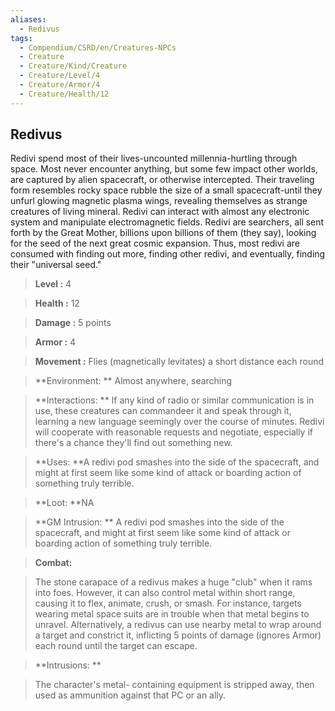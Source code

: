 ```yaml
---
aliases:
  - Redivus
tags:
  - Compendium/CSRD/en/Creatures-NPCs
  - Creature
  - Creature/Kind/Creature
  - Creature/Level/4
  - Creature/Armor/4
  - Creature/Health/12
---
```

    
      
## Redivus      
Redivi spend most of their lives-uncounted millennia-hurtling through space. Most never encounter anything, but some few impact other worlds, are captured by alien spacecraft, or otherwise intercepted. Their traveling form resembles rocky space rubble the size of a small spacecraft-until they unfurl glowing magnetic plasma wings, revealing themselves as strange creatures of living mineral. Redivi can interact with almost any electronic system and manipulate electromagnetic fields. Redivi are searchers, all sent forth by the Great Mother, billions upon billions of them (they say), looking for the seed of the next great cosmic expansion. Thus, most redivi are consumed with finding out more, finding other redivi, and eventually, finding their "universal seed."      
    
      
> **Level :** 4      
> **Health :** 12      
> **Damage :** 5 points      
> **Armor :** 4      
> **Movement :** Flies (magnetically levitates) a short distance each round      
> **Environment: ** Almost anywhere, searching      
> **Interactions: ** If any kind of radio or similar communication is in use, these creatures can commandeer it and speak through it, learning a new language seemingly over the course of minutes. Redivi will cooperate with reasonable requests and negotiate, especially if there's a chance they'll find out something new.      
> **Uses: **A redivi pod smashes into the side of the spacecraft, and might at first seem like some kind of attack or boarding action of something truly terrible.      
> **Loot: **NA      
> **GM Intrusion: ** A redivi pod smashes into the side of the spacecraft, and might at first seem like some kind of attack or boarding action of something truly terrible.      
    
> **Combat:**     
> The stone carapace of a redivus makes a huge "club" when it rams into foes. However, it can also control metal within short range, causing it to flex, animate, crush, or smash. For instance, targets wearing metal space suits are in trouble when that metal begins to unravel. Alternatively, a redivus can use nearby metal to wrap around a target and constrict it, inflicting 5 points of damage (ignores Armor) each round until the target can escape.      
      
    
> **Intrusions: **     
> The character's metal- containing equipment is stripped away, then used as ammunition against that PC or an ally.      
